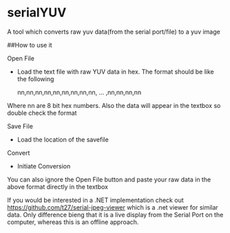 serialYUV
=========

A tool which converts raw yuv data(from the serial port/file) to a yuv image

##How to use it

Open File

- Load the text file with raw YUV data in hex. The format should be like the following

	nn,nn,nn,nn,nn,nn,nn,nn,nn, ... ,nn,nn,nn,nn

Where nn are 8 bit hex numbers. Also the data will appear in the textbox so double check the format

Save File

- Load the location of the savefile

Convert

- Initiate Conversion

You can also ignore the Open File button and paste your raw data in the above format directly in the textbox

If you would be interested in a .NET implementation check out https://github.com/t27/serial-jpeg-viewer which is a .net viewer for similar data. Only difference bieng that it is a live display from the Serial Port on the computer, whereas this is an offline approach.

